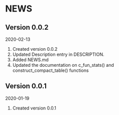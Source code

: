 # NEWS

## Version 0.0.2
  2020-02-13
  1. Created version 0.0.2
  2. Updated Description entry in DESCRIPTION. 
  3. Added NEWS.md
  4. Updated the documentation on c_fun_stats() and construct_compact_table() 
  functions
  
## Version 0.0.1
  2020-01-19
  1. Created version 0.0.1

